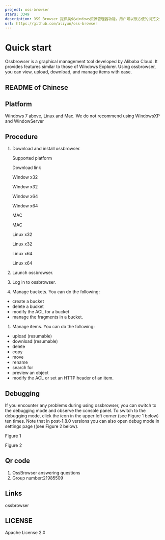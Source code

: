 ```yaml
---
project: oss-browser
stars: 3349
description: OSS Browser 提供类似windows资源管理器功能。用户可以很方便的浏览文件，上传下载文件，支持断点续传等。
url: https://github.com/aliyun/oss-browser
---
```


Quick start
===========

Ossbrowser is a graphical management tool developed by Alibaba Cloud. It provides features similar to those of Windows Explorer. Using ossbrowser, you can view, upload, download, and manage items with ease.

README of Chinese
-----------------

Platform
--------

Windows 7 above, Linux and Mac. We do not recommend using WindowsXP and WindowServer

Procedure
---------

1.  Download and install ossbrowser.
    
    Supported platform
    
    Download link
    
    Window x32
    
    Window x32
    
    Window x64
    
    Window x64
    
    MAC
    
    MAC
    
    Linux x32
    
    Linux x32
    
    Linux x64
    
    Linux x64
    
2.  Launch ossbrowser.
    
3.  Log in to ossbrowser.
    
4.  Manage buckets. You can do the following:
    

-   create a bucket
-   delete a bucket
-   modify the ACL for a bucket
-   manage the fragments in a bucket.

1.  Manage items. You can do the following:

-   upload (resumable)
-   download (resumable)
-   delete
-   copy
-   move
-   rename
-   search for
-   preview an object
-   modify the ACL or set an HTTP header of an item.

Debugging
---------

If you encounter any problems during using ossbrowser, you can switch to the debugging mode and observe the console panel. To switch to the debugging mode, click the icon in the upper left corner (see Figure 1 below) ten times. Note that in post-1.8.0 versions you can also open debug mode in settings page ((see Figure 2 below).

Figure 1

Figure 2

Qr code
-------

1.  OssBrowser answering questions
2.  Group number:21985509

Links
-----

ossbrowser

LICENSE
-------

Apache License 2.0
